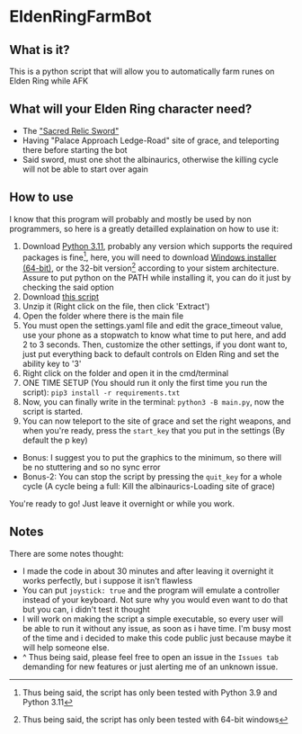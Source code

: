 # EldenRingFarmBot

## What is it?
This is a python script that will allow you to automatically farm runes on Elden Ring while AFK

## What will your Elden Ring character need?
* The ["Sacred Relic Sword"](https://eldenring.wiki.fextralife.com/Sacred+Relic+Sword)
* Having "Palace Approach Ledge-Road" site of grace, and teleporting there before starting the bot
* Said sword, must one shot the albinaurics, otherwise the killing cycle will not be able to start over again

## How to use
I know that this program will probably and mostly be used by non programmers, so here is a greatly detailled explaination on how to use it:
1. Download [Python 3.11](https://www.python.org/downloads/release/python-3113/), probably any version which supports the required packages is fine[^1], here, you will need to download [Windows installer (64-bit)](https://www.python.org/ftp/python/3.11.3/python-3.11.3-amd64.exe), or the 32-bit version[^2] according to your sistem architecture. Assure to put python on the PATH while installing it, you can do it just by checking the said option
2. Download [this script](https://github.com/GiuseppeFn/EldenRingFarmBot/archive/refs/heads/main.zip)
3. Unzip it (Right click on the file, then click 'Extract')
4. Open the folder where there is the main file
5. You must open the settings.yaml file and edit the grace_timeout value, use your phone as a stopwatch to know what time to put here, and add 2 to 3 seconds. Then, customize the other settings, if you dont want to, just put everything back to default controls on Elden Ring and set the ability key to '3'
6. Right click on the folder and open it in the cmd/terminal
8. ONE TIME SETUP (You should run it only the first time you run the script): ```pip3 install -r requirements.txt```
8. Now, you can finally write in the terminal: ```python3 -B main.py```, now the script is started.
9. You can now teleport to the site of grace and set the right weapons, and when you're ready, press the ```start_key``` that you put in the settings (By default the p key)
- Bonus: I suggest you to put the graphics to the minimum, so there will be no stuttering and so no sync error
- Bonus-2: You can stop the script by pressing the ```quit_key``` for a whole cycle (A cycle being a full: Kill the albinaurics-Loading site of grace)

You're ready to go! Just leave it overnight or while you work.

[^1]: Thus being said, the script has only been tested with Python 3.9 and Python 3.11
[^2]: Thus being said, the script has only been tested with 64-bit windows

## Notes
There are some notes thought:
* I made the code in about 30 minutes and after leaving it overnight it works perfectly, but i suppose it isn't flawless
* You can put ```joystick: true``` and the program will emulate a controller instead of your keyboard. Not sure why you would even want to do that but you can, i didn't test it thought
* I will work on making the script a simple executable, so every user will be able to run it without any issue, as soon as i have time. I'm busy most of the time and i decided to make this code public just because maybe it will help someone else.
* ^ Thus being said, please feel free to open an issue in the ```Issues tab``` demanding for new features or just alerting me of an unknown issue.